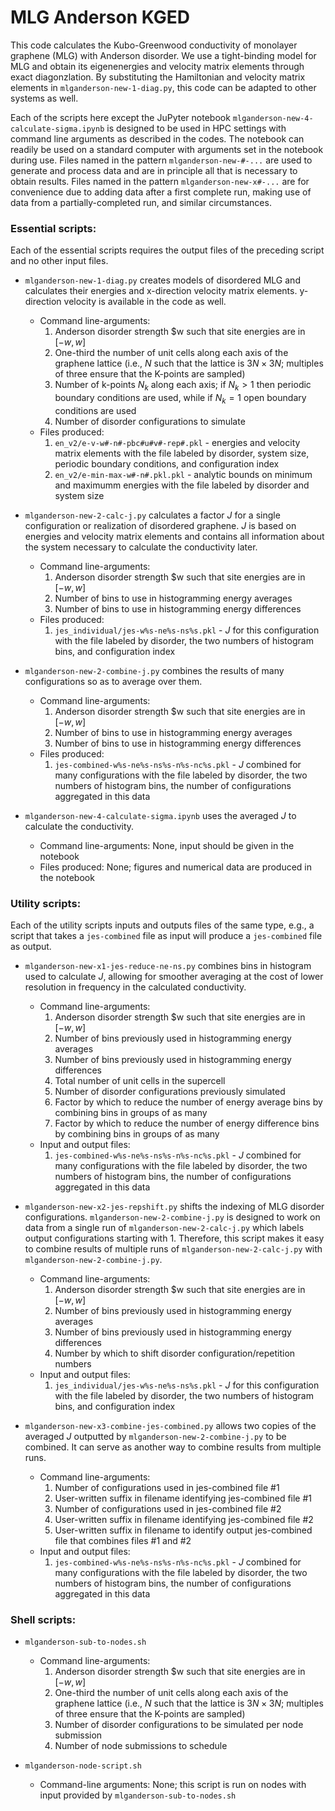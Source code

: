 # MLG Anderson KGED

This code calculates the Kubo-Greenwood conductivity of monolayer graphene (MLG) with Anderson disorder.
We use a tight-binding model for MLG and obtain its eigenenergies and velocity matrix elements through exact diagonzlation.
By substituting the Hamiltonian and velocity matrix elements in `mlganderson-new-1-diag.py`, this code can be adapted to other systems as well.

Each of the scripts here except the JuPyter notebook `mlganderson-new-4-calculate-sigma.ipynb` is designed to be used in HPC settings with command line arguments as described in the codes. The notebook can readily be used on a standard computer with arguments set in the notebook during use. Files named in the pattern `mlganderson-new-#-...` are used to generate and process data and are in principle all that is necessary to obtain results.
Files named in the pattern `mlganderson-new-x#-...` are for convenience due to adding data after a first complete run, making use of data from a partially-completed run, and similar circumstances.

### Essential scripts:
Each of the essential scripts requires the output files of the preceding script and no other input files.

- `mlganderson-new-1-diag.py` creates models of disordered MLG and calculates their energies and x-direction velocity matrix elements. y-direction velocity is available in the code as well.
	- Command line-arguments:
		1. Anderson disorder strength $w such that site energies are in $[-w,w]$
		2. One-third the number of unit cells along each axis of the graphene lattice (i.e., $N$ such that the lattice is $3N×3N$; multiples of three ensure that the K-points are sampled)
		3. Number of k-points $N_k$ along each axis; if $N_k>1$ then periodic boundary conditions are used, while if $N_k=1$ open boundary conditions are used
		4. Number of disorder configurations to simulate
	- Files produced:
		1. `en_v2/e-v-w#-n#-pbc#u#v#-rep#.pkl` - energies and velocity matrix elements with the file labeled by disorder, system size, periodic boundary conditions, and configuration index
		2. `en_v2/e-min-max-w#-n#.pkl.pkl` - analytic bounds on minimum and maximumm energies with the file labeled by disorder and system size

- `mlganderson-new-2-calc-j.py` calculates a factor $J$ for a single configuration or realization of disordered graphene. $J$ is based on energies and velocity matrix elements and contains all information about the system necessary to calculate the conductivity later.
	- Command line-arguments:
		1. Anderson disorder strength $w such that site energies are in $[-w,w]$
		2. Number of bins to use in histogramming energy averages
		3. Number of bins to use in histogramming energy differences
	- Files produced:
		1. `jes_individual/jes-w%s-ne%s-ns%s.pkl` - $J$ for this configuration with the file labeled by disorder, the two numbers of histogram bins, and configuration index

- `mlganderson-new-2-combine-j.py` combines the results of many configurations so as to average over them.
	- Command line-arguments:
		1. Anderson disorder strength $w such that site energies are in $[-w,w]$
		2. Number of bins to use in histogramming energy averages
		3. Number of bins to use in histogramming energy differences
	- Files produced:
		1. `jes-combined-w%s-ne%s-ns%s-n%s-nc%s.pkl` - $J$ combined for many configurations with the file labeled by disorder, the two numbers of histogram bins, the number of configurations aggregated in this data

- `mlganderson-new-4-calculate-sigma.ipynb` uses the averaged $J$ to calculate the conductivity.
	- Command line-arguments: None, input should be given in the notebook
	- Files produced: None; figures and numerical data are produced in the notebook

### Utility scripts:
Each of the utility scripts inputs and outputs files of the same type, e.g., a script that takes a `jes-combined` file as input will produce a `jes-combined` file as output.

- `mlganderson-new-x1-jes-reduce-ne-ns.py` combines bins in histogram used to calculate $J$, allowing for smoother averaging at the cost of lower resolution in frequency in the calculated conductivity.
	- Command line-arguments:
		1. Anderson disorder strength $w such that site energies are in $[-w,w]$
		2. Number of bins previously used in histogramming energy averages
		3. Number of bins previously used in histogramming energy differences
		4. Total number of unit cells in the supercell
		5. Number of disorder configurations previously simulated
		6. Factor by which to reduce the number of energy average bins by combining bins in groups of as many
		7. Factor by which to reduce the number of energy difference bins by combining bins in groups of as many
	- Input and output files:
		1. `jes-combined-w%s-ne%s-ns%s-n%s-nc%s.pkl` - $J$ combined for many configurations with the file labeled by disorder, the two numbers of histogram bins, the number of configurations aggregated in this data

- `mlganderson-new-x2-jes-repshift.py` shifts the indexing of MLG disorder configurations. `mlganderson-new-2-combine-j.py` is designed to work on data from a single run of `mlganderson-new-2-calc-j.py` which labels output configurations starting with 1. Therefore, this script makes it easy to combine results of multiple runs of `mlganderson-new-2-calc-j.py` with `mlganderson-new-2-combine-j.py`.
	- Command line-arguments:
		1. Anderson disorder strength $w such that site energies are in $[-w,w]$
		2. Number of bins previously used in histogramming energy averages
		3. Number of bins previously used in histogramming energy differences
		4. Number by which to shift disorder configuration/repetition numbers
	- Input and output files:
		1. `jes_individual/jes-w%s-ne%s-ns%s.pkl` - $J$ for this configuration with the file labeled by disorder, the two numbers of histogram bins, and configuration index

- `mlganderson-new-x3-combine-jes-combined.py` allows two copies of the averaged $J$ outputted by `mlganderson-new-2-combine-j.py` to be combined. It can serve as another way to combine results from multiple runs.
	- Command line-arguments:
		1. Number of configurations used in jes-combined file #1
		2. User-written suffix in filename identifying jes-combined file #1
		3. Number of configurations used in jes-combined file #2
		4. User-written suffix in filename identifying jes-combined file #2
		4. User-written suffix in filename to identify output jes-combined file that combines files #1 and #2
	- Input and output files:
		1. `jes-combined-w%s-ne%s-ns%s-n%s-nc%s.pkl` - $J$ combined for many configurations with the file labeled by disorder, the two numbers of histogram bins, the number of configurations aggregated in this data

### Shell scripts:

- `mlganderson-sub-to-nodes.sh`
	- Command line-arguments: 
		1. Anderson disorder strength $w such that site energies are in $[-w,w]$
		2. One-third the number of unit cells along each axis of the graphene lattice (i.e., $N$ such that the lattice is $3N×3N$; multiples of three ensure that the K-points are sampled)
		3. Number of disorder configurations to be simulated per node submission
		4. Number of node submissions to schedule

- `mlganderson-node-script.sh`
	- Command-line arguments: None; this script is run on nodes with input provided by `mlganderson-sub-to-nodes.sh`